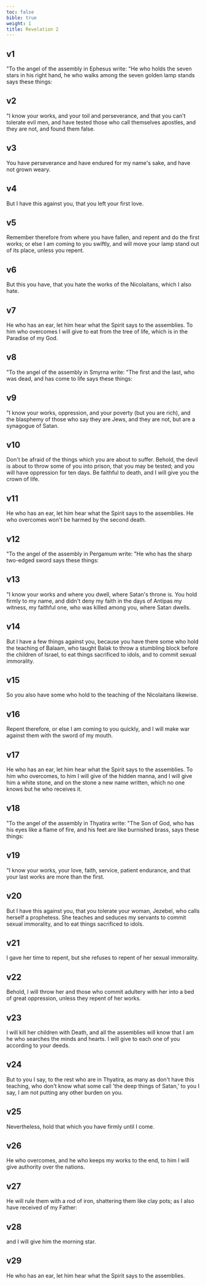 ```yaml
---
toc: false
bible: true
weight: 1
title: Revelation 2
---
```




## v1 
"To the angel of the assembly in Ephesus write: "He who holds the seven stars in his right hand, he who walks among the seven golden lamp stands says these things: 

## v2 
"I know your works, and your toil and perseverance, and that you can't tolerate evil men, and have tested those who call themselves apostles, and they are not, and found them false. 

## v3 
You have perseverance and have endured for my name's sake, and have not grown weary. 

## v4 
But I have this against you, that you left your first love. 

## v5 
Remember therefore from where you have fallen, and repent and do the first works; or else I am coming to you swiftly, and will move your lamp stand out of its place, unless you repent. 

## v6 
But this you have, that you hate the works of the Nicolaitans, which I also hate. 

## v7 
He who has an ear, let him hear what the Spirit says to the assemblies. To him who overcomes I will give to eat from the tree of life, which is in the Paradise of my God. 

## v8 
"To the angel of the assembly in Smyrna write: "The first and the last, who was dead, and has come to life says these things: 

## v9 
"I know your works, oppression, and your poverty (but you are rich), and the blasphemy of those who say they are Jews, and they are not, but are a synagogue of Satan. 

## v10 
Don't be afraid of the things which you are about to suffer. Behold, the devil is about to throw some of you into prison, that you may be tested; and you will have oppression for ten days. Be faithful to death, and I will give you the crown of life. 

## v11 
He who has an ear, let him hear what the Spirit says to the assemblies. He who overcomes won't be harmed by the second death. 

## v12 
"To the angel of the assembly in Pergamum write: "He who has the sharp two-edged sword says these things: 

## v13 
"I know your works and where you dwell, where Satan's throne is. You hold firmly to my name, and didn't deny my faith in the days of Antipas my witness, my faithful one, who was killed among you, where Satan dwells. 

## v14 
But I have a few things against you, because you have there some who hold the teaching of Balaam, who taught Balak to throw a stumbling block before the children of Israel, to eat things sacrificed to idols, and to commit sexual immorality. 

## v15 
So you also have some who hold to the teaching of the Nicolaitans likewise. 

## v16 
Repent therefore, or else I am coming to you quickly, and I will make war against them with the sword of my mouth. 

## v17 
He who has an ear, let him hear what the Spirit says to the assemblies. To him who overcomes, to him I will give of the hidden manna, and I will give him a white stone, and on the stone a new name written, which no one knows but he who receives it. 

## v18 
"To the angel of the assembly in Thyatira write: "The Son of God, who has his eyes like a flame of fire, and his feet are like burnished brass, says these things: 

## v19 
"I know your works, your love, faith, service, patient endurance, and that your last works are more than the first. 

## v20 
But I have this against you, that you tolerate your woman, Jezebel, who calls herself a prophetess. She teaches and seduces my servants to commit sexual immorality, and to eat things sacrificed to idols. 

## v21 
I gave her time to repent, but she refuses to repent of her sexual immorality. 

## v22 
Behold, I will throw her and those who commit adultery with her into a bed of great oppression, unless they repent of her works. 

## v23 
I will kill her children with Death, and all the assemblies will know that I am he who searches the minds and hearts. I will give to each one of you according to your deeds. 

## v24 
But to you I say, to the rest who are in Thyatira, as many as don't have this teaching, who don't know what some call 'the deep things of Satan,' to you I say, I am not putting any other burden on you. 

## v25 
Nevertheless, hold that which you have firmly until I come. 

## v26 
He who overcomes, and he who keeps my works to the end, to him I will give authority over the nations. 

## v27 
He will rule them with a rod of iron, shattering them like clay pots; as I also have received of my Father: 

## v28 
and I will give him the morning star. 

## v29 
He who has an ear, let him hear what the Spirit says to the assemblies.
